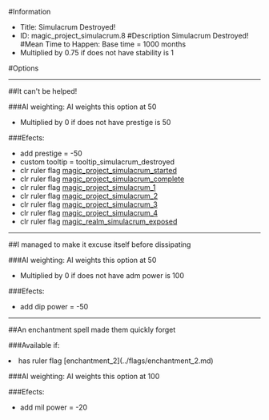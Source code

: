 #Information
 - Title: Simulacrum Destroyed!
 - ID: magic_project_simulacrum.8
#Description
Simulacrum Destroyed!
#Mean Time to Happen:
Base time = 1000 months
 - Multiplied by 0.75 if does not have stability is 1

#Options

___
##It can't be helped!

###AI weighting:
AI weights this option at 50
 - Multiplied by 0 if does not have prestige is 50


###Efects:<ul><li>add prestige = -50</li><li>custom tooltip = tooltip_simulacrum_destroyed</li><li>clr ruler flag [magic_project_simulacrum_started](../flags/magic_project_simulacrum_started.md)</li><li>clr ruler flag [magic_project_simulacrum_complete](../flags/magic_project_simulacrum_complete.md)</li><li>clr ruler flag [magic_project_simulacrum_1](../flags/magic_project_simulacrum_1.md)</li><li>clr ruler flag [magic_project_simulacrum_2](../flags/magic_project_simulacrum_2.md)</li><li>clr ruler flag [magic_project_simulacrum_3](../flags/magic_project_simulacrum_3.md)</li><li>clr ruler flag [magic_project_simulacrum_4](../flags/magic_project_simulacrum_4.md)</li><li>clr ruler flag [magic_realm_simulacrum_exposed](../flags/magic_realm_simulacrum_exposed.md)</li></ul>

___
##I managed to make it excuse itself before dissipating

###AI weighting:
AI weights this option at 50
 - Multiplied by 0 if does not have adm power is 100


###Efects:<ul><li>add dip power = -50</li></ul>

___
##An enchantment spell made them quickly forget

###Available if:
<li>has ruler flag [enchantment_2](../flags/enchantment_2.md)</li>

###AI weighting:
AI weights this option at 100


###Efects:<ul><li>add mil power = -20</li></ul>
